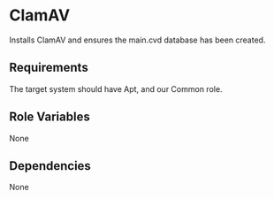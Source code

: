 ClamAV
=========

Installs ClamAV and ensures the main.cvd database has been created.

Requirements
------------

The target system should have Apt, and our Common role.

Role Variables
--------------

None

Dependencies
------------

None
